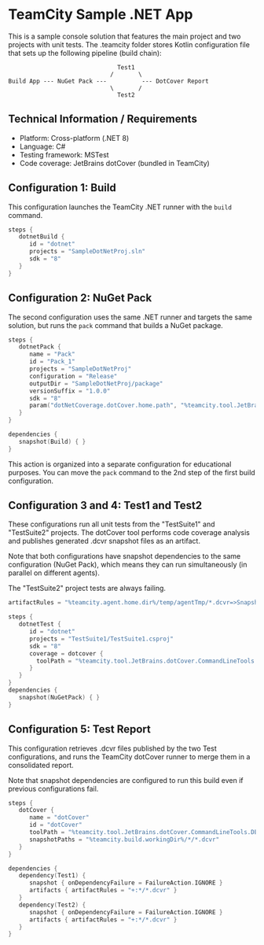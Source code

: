 # TeamCity Sample .NET App

This is a sample console solution that features the main project and two projects with unit tests. The .teamcity folder stores Kotlin configuration file that sets up the following pipeline (build chain):


```Plain Text
                               Test1
                             /       \
Build App --- NuGet Pack ---          --- DotCover Report
                             \       /
                               Test2
```

## Technical Information / Requirements

* Platform: Cross-platform (.NET 8)
* Language: C#
* Testing framework: MSTest
* Code coverage: JetBrains dotCover (bundled in TeamCity)


## Configuration 1: Build

This configuration launches the TeamCity .NET runner with the `build` command.

```Kotlin
steps {
   dotnetBuild {
      id = "dotnet"
      projects = "SampleDotNetProj.sln"
      sdk = "8"
   }
}
```

## Configuration 2: NuGet Pack

The second configuration uses the same .NET runner and targets the same solution, but runs the `pack` command that builds a NuGet package.

```Kotlin
steps {
   dotnetPack {
      name = "Pack"
      id = "Pack_1"
      projects = "SampleDotNetProj"
      configuration = "Release"
      outputDir = "SampleDotNetProj/package"
      versionSuffix = "1.0.0"
      sdk = "8"
      param("dotNetCoverage.dotCover.home.path", "%teamcity.tool.JetBrains.dotCover.CommandLineTools.DEFAULT%")
   }
}

dependencies {
   snapshot(Build) { }
}
```

This action is organized into a separate configuration for educational purposes. You can move the `pack` command to the 2nd step of the first build configuration.


## Configuration 3 and 4: Test1 and Test2

These configurations run all unit tests from the "TestSuite1" and "TestSuite2" projects. The dotCover tool performs code coverage analysis and publishes generated .dcvr snapshot files as an artifact.

Note that both configurations have snapshot dependencies to the same configuration (NuGet Pack), which means they can run simultaneously (in parallel on different agents).

The "TestSuite2" project tests are always failing.

```Kotlin
artifactRules = "%teamcity.agent.home.dir%/temp/agentTmp/*.dcvr=>Snapshot1"

steps {
   dotnetTest {
      id = "dotnet"
      projects = "TestSuite1/TestSuite1.csproj"
      sdk = "8"
      coverage = dotcover {
        toolPath = "%teamcity.tool.JetBrains.dotCover.CommandLineTools.DEFAULT%"
      }
   }
}
dependencies {
   snapshot(NuGetPack) { }
}
```


## Configuration 5: Test Report

This configuration retrieves .dcvr files published by the two Test configurations, and runs the TeamCity dotCover runner to merge them in a consolidated report.

Note that snapshot dependencies are configured to run this build even if previous configurations fail.

```Kotlin
steps {
   dotCover {
      name = "dotCover"
      id = "dotCover"
      toolPath = "%teamcity.tool.JetBrains.dotCover.CommandLineTools.DEFAULT%"
      snapshotPaths = "%teamcity.build.workingDir%/*/*.dcvr"
   }
}

dependencies {
   dependency(Test1) {
      snapshot { onDependencyFailure = FailureAction.IGNORE }
      artifacts { artifactRules = "+:*/*.dcvr" }
   }
   dependency(Test2) {
      snapshot { onDependencyFailure = FailureAction.IGNORE }
      artifacts { artifactRules = "+:*/*.dcvr" }
   }
}
```